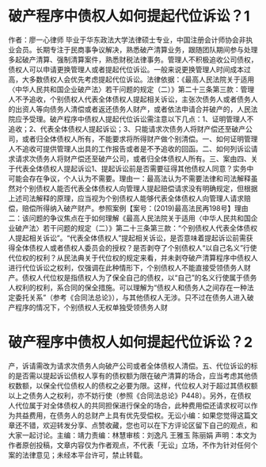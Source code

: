 # 破产程序中债权人如何提起代位诉讼？1

作者：廖一心律师 毕业于华东政法大学法律硕士专业，中国注册会计师协会非执业会员。长期专注于民商事争议解决，熟悉破产清算业务，跟随团队期间参与处理多起破产清算、强制清算案件，熟悉财税法律事务。管理人不积极追收公司债权，债权人可以申请更换管理人或者提起代位诉讼。一般来说更换管理人时间成本过高，大多数债权人会优先考虑提起代位诉讼。法律依据：《最高人民法院关于适用〈中华人民共和国企业破产法〉若干问题的规定（二）》第二十三条第三款：管理人不予追收，个别债权人代表全体债权人提起相关诉讼，主张次债务人或者债务人的出资人等向债务人清偿或者返还债务人财产，或者依法申请合并破产的，人民法院应予受理。破产程序中债权人提起代位诉讼需注意以下几点：1、证明管理人不追收；2、代表全体债权人提起诉讼；3、只能请求次债务人将财产偿还至破产公司，或者归全体债权人所有，不能要求将所得财产做个别清偿。一、如何证明管理人不追收可提供管理人出具的工作报告或者是不予追收的回函。二、如何列诉讼请求请求次债务人将财产偿还至破产公司，或者归全体债权人所有。三、案由四、关于代表全体债权人提起诉讼1、提起诉讼前是否需要征得其他债权人同意？实务中可能会存在争议，个人认为不需要。理由一：最高法认为不需要法律和司法解释虽然对个别债权人能否代表全体债权人向管理人提起赔偿请求没有明确规定，但根据上述司法解释的原理，应当视为个别债权人能够代表全体债权人向管理人请求赔偿，赔偿所得纳入破产财产。参照案例【案号：(2019)最高法民再198号】理由二：该问题的争议焦点在于如何理解《最高人民法院关于适用〈中华人民共和国企业破产法〉若干问题的规定（二）》第二十三条第三款：“个别债权人代表全体债权人提起相关诉讼”。“代表全体债权人”提起相关诉讼，是否意味着提起诉讼前需获得全体债权人或者债权人委员会的授权？是否剥夺了个别债权人“以自己名义”行使代位权的权利？从民法典关于代位权的规定来看，并未剥夺破产清算程序中债权人进行代位诉讼之权利，仅强调在此种情形下，个别债权人不能直接受领债务人财产。债权人代位权是指债权人为了保全自己的债权，以“自己”的名义行使属于债务人权利的权利，系合同的保全措施。可以理解为“债权人和债务人之间存在一种法定委托关系”（参考《合同法总论》），与其他债权人无涉。只不过在债务人进入破产程序的情况下，个别债权人无权单独受领债务人财

# 破产程序中债权人如何提起代位诉讼？2

产，诉请需改为请求次债务人向破产公司或者全体债权人清偿。五、代位诉讼的标的是否需以提起诉讼债权人享有的债权额为限在破产清算的场合，应当考虑其他债权数额，以保全代位债权人的债权之必要为限。这样，代位权人对于超过其债权额以上之债务人之权利，亦不妨行使（参照《合同法总论》P448）。另外，在债权人代位属于对全体债权人的共同担保进行保全的场合，此种费用偿还请求权可以作为共益费用，在债务人的总财产上具有优先受偿权。无讼小编：如果您觉得这篇文章还不错，欢迎转发分享、点赞收藏，您也可以在下方评论区留下自己的观点，和大家一起讨论。主编：靖力责编：林慧审核：刘逸凡 王雅玉 陈丽娟 声明：本文为作者原创投稿，文章内容仅为作者观点，不代表「无讼」立场，不作为针对任何个案的法律意见；未经本平台许可，禁止转载。

